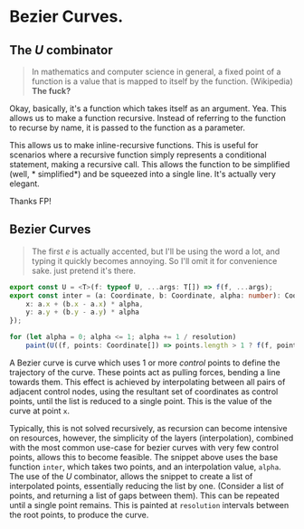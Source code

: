 # Bezier Curves.

## The *U* combinator

> In mathematics and computer science in general, a fixed point of a function is a value that is mapped to itself by the function. (Wikipedia)
**The fuck?**

Okay, basically, it's a function which takes itself as an argument. Yea. This allows us to make a function recursive.
Instead of referring to the function to recurse by name, it is passed to the function as a parameter.

This allows us to make inline-recursive functions. This is useful for scenarios where a recursive function simply
represents a conditional statement, making a recursive call. This allows the function to be simplified (well, *
simplified*) and be squeezed into a single line. It's actually very elegant.

Thanks FP!

## Bezier Curves

> The first *e* is actually accented, but I'll be using the word a lot, and typing it quickly becomes annoying.
> So I'll omit it for convenience sake. just pretend it's there.

```Typescript
export const U = <T>(f: typeof U, ...args: T[]) => f(f, ...args);
export const inter = (a: Coordinate, b: Coordinate, alpha: number): Coordinate => ({
    x: a.x + (b.x - a.x) * alpha,
    y: a.y + (b.y - a.y) * alpha
});

for (let alpha = 0; alpha <= 1; alpha += 1 / resolution)
    paint(U((f, points: Coordinate[]) => points.length > 1 ? f(f, points.slice(1).map((i, a) => inter(i, points[a], alpha))) : points, points)[0]);
```

A Bezier curve is curve which uses 1 or more *control* points to define the trajectory of the curve. These points act as
pulling forces, bending a line towards them. This effect is achieved by interpolating between all pairs of adjacent
control nodes, using the resultant set of coordinates as control points, until the list is reduced to a single point.
This is the value of the curve at point `x`.

Typically, this is not solved recursively, as recursion can become intensive on resources, however, the simplicity of
the layers (interpolation), combined with the most common use-case for bezier curves with very few control points,
allows this to become feasible. The snippet above uses the base function `inter`, which takes two points, and an
interpolation value, `alpha`. The use of the *U* combinator, allows the snippet to create a list of interpolated points,
essentially reducing the list by one.
(Consider a list of points, and returning a list of gaps between them). This can be repeated until a single point
remains. This is painted at `resolution` intervals between the root points, to produce the curve.